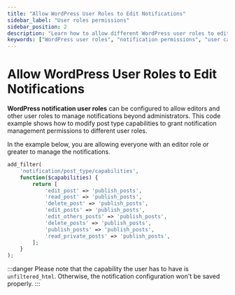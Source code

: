 ```yaml
---
title: "Allow WordPress User Roles to Edit Notifications"
sidebar_label: "User roles permissions"
sidebar_position: 2
description: "Learn how to allow different WordPress user roles to edit notifications. Configure capabilities for editors and other roles to manage notifications."
keywords: ["WordPress user roles", "notification permissions", "user capabilities", "editor role", "WordPress permissions", "post type capabilities", "notification access", "role management"]
---
```


# Allow WordPress User Roles to Edit Notifications

**WordPress notification user roles** can be configured to allow editors and other user roles to manage notifications beyond administrators. This code example shows how to modify post type capabilities to grant notification management permissions to different user roles.

In the example below, you are allowing everyone with an editor role or greater to manage the notifications.

```php
add_filter(
    'notification/post_type/capabilities',
    function($capabilities) {
        return [
            'edit_post' => 'publish_posts',
            'read_post' => 'publish_posts',
            'delete_post' => 'publish_posts',
            'edit_posts' => 'publish_posts',
            'edit_others_posts' => 'publish_posts',
            'delete_posts' => 'publish_posts',
            'publish_posts' => 'publish_posts',
            'read_private_posts' => 'publish_posts',
        ];
    }
);
```

:::danger
Please note that the capability the user has to have is `unfiltered_html`. Otherwise, the notification configuration won't be saved properly.
:::